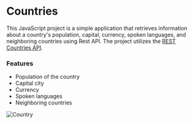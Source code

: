 # Countries

This JavaScript project is a simple application that retrieves information about a country's population, capital, currency, spoken languages, and neighboring countries using Rest API. The project utilizes the [REST Countries API](https://restcountries.com/).

### Features
- Population of the country
- Capital city
- Currency
- Spoken languages
- Neighboring countries

![Country](https://github.com/bayEmin/Countries/assets/158794946/32fe90f7-de86-4fcc-bf2b-da1a66186334)
